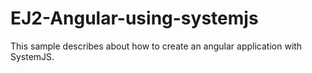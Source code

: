 # EJ2-Angular-using-systemjs
This sample describes about how to create an angular application with SystemJS.
